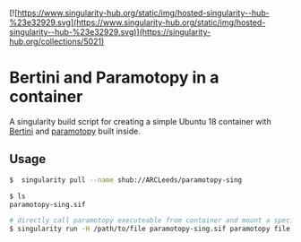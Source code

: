 [![https://www.singularity-hub.org/static/img/hosted-singularity--hub-%23e32929.svg](https://www.singularity-hub.org/static/img/hosted-singularity--hub-%23e32929.svg)](https://singularity-hub.org/collections/5021)
# Bertini and Paramotopy in a container

A singularity build script for creating a simple Ubuntu 18 container with [Bertini](https://www3.nd.edu/~sommese/bertini/) and [paramotopy](http://www.paramotopy.com/) built inside.

## Usage

```bash
$  singularity pull --name shub://ARCLeeds/paramotopy-sing

$ ls
paramotopy-sing.sif

# directly call paramotopy executeable from container and mount a specific directory as container HOME
$ singularity run -H /path/to/file paramotopy-sing.sif paramotopy file
```